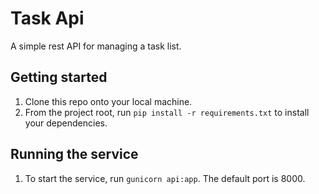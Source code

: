# Task Api
A simple rest API for managing a task list.

## Getting started
1. Clone this repo onto your local machine.
2. From the project root, run `pip install -r requirements.txt` to install your dependencies.

## Running the service
1. To start the service, run `gunicorn api:app`. The default port is 8000.
